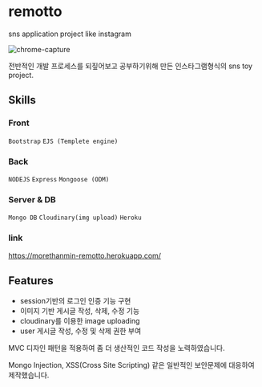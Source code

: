 # remotto

sns application project like instagram

![chrome-capture](https://user-images.githubusercontent.com/72514247/107004317-72654f80-67d1-11eb-8d5a-ae071d93c163.gif)

전반적인 개발 프로세스를 되짚어보고 공부하기위해 만든 인스타그램형식의 sns toy project.

## Skills

### Front

`Bootstrap` `EJS (Templete engine)`

### Back

`NODEJS` `Express` `Mongoose (ODM)`

### Server & DB

`Mongo DB` `Cloudinary(img upload)` `Heroku`

### link

https://morethanmin-remotto.herokuapp.com/


## Features

- session기반의 로그인 인증 기능 구현
- 이미지 기반 게시글 작성, 삭제, 수정 기능
- cloudinary를 이용한 image uploading
- user 게시글 작성, 수정 및 삭제 권한 부여

MVC 디자인 패턴을 적용하여 좀 더 생산적인 코드 작성을 노력하였습니다.

Mongo Injection, XSS(Cross Site Scripting) 같은 일반적인 보안문제에 대응하여 제작했습니다.

